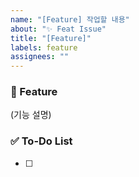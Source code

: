 ```yaml
---
name: "[Feature] 작업할 내용"
about: "✨ Feat Issue"
title: "[Feature]"
labels: feature
assignees: ""
---
```


### 🌿 Feature

(기능 설명)

### ✅ To-Do List

- [ ]
